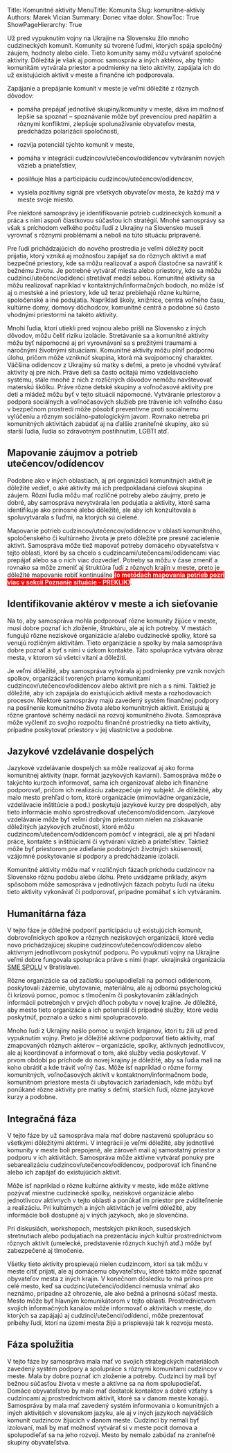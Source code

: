 Title: Komunitné aktivity
MenuTitle: Komunita
Slug: komunitne-aktiviy
Authors: Marek Vician
Summary: Donec vitae dolor.
ShowToc: True
ShowPageHierarchy: True

Už pred vypuknutím vojny na Ukrajine na Slovensku žilo mnoho cudzineckých komunít. Komunity sú tvorené ľuďmi, ktorých spája spoločný záujem, hodnoty alebo ciele. Tieto komunity samy môžu vytvárať spoločné aktivity. Dôležitá je však aj pomoc samospráv a iných aktérov, aby týmto komunitám vytvárala priestor a podmienky na tieto aktivity, zapájala ich do už existujúcich aktivít v meste a finančne ich podporovala.

Zapájanie a prepájanie komunít v meste je veľmi dôležité z rôznych dôvodov:

- pomáha prepájať jednotlivé skupiny/komunity v meste, dáva im možnosť lepšie sa spoznať – spoznávanie môže byť prevenciou pred napätím a rôznymi konfliktmi, zlepšuje spolunažívanie obyvateľov mesta, predchádza polarizácii spoločnosti,

- rozvíja potenciál týchto komunít v meste,

- pomáha v integrácii cudzincov/utečencov/odídencov vytváraním nových väzieb a priateľstiev,

- posilňuje hlas a participáciu cudzincov/utečencov/odídencov,

- vysiela pozitívny signál pre všetkých obyvateľov mesta, že každý má v meste svoje miesto.

Pre niektoré samosprávy je identifikovanie potrieb cudzineckých komunít a práca s nimi aspoň čiastkovou súčasťou ich stratégií. Mnohé samosprávy sa však s príchodom veľkého počtu ľudí z Ukrajiny na Slovensko museli vyrovnať s rôznymi problémami a neboli na túto situáciu pripravené.

Pre ľudí prichádzajúcich do nového prostredia je veľmi dôležitý pocit prijatia, ktorý vzniká aj možnosťou zapájať sa do rôznych aktivít a mať bezpečné priestory, kde sa môžu realizovať a aspoň čiastočne sa navrátiť k bežnému životu. Je potrebné vytvárať miesta alebo priestory, kde sa môžu cudzinci/utečenci/odídenci stretávať medzi sebou. Komunitné aktivity sa môžu realizovať napríklad v kontaktných/informačných bodoch, no môže ísť aj o mestské a iné priestory, kde už teraz prebiehajú rôzne kultúrne, spoločenské a iné podujatia. Napríklad školy, knižnice, centrá voľného času, kultúrne domy, domovy dôchodcov, komunitné centrá a podobne sú často vhodnými priestormi na takéto aktivity. 

Mnohí ľudia, ktorí utiekli pred vojnou alebo prišli na Slovensko z iných dôvodov, môžu čeliť riziku izolácie. Stretávanie sa a komunitné aktivity môžu byť nápomocné aj pri vyrovnávaní sa s prežitými traumami a náročnými životnými situáciami. Komunitné aktivity môžu plniť podpornú úlohu, pričom môže vzniknúť skupina, ktorá má svojpomocný charakter. Väčšina odídencov z Ukrajiny sú matky s deťmi, a preto je vhodné vytvárať aktivity aj pre nich. Práve deti sa často ocitajú mimo vzdelávacieho systému, stále mnohé z nich z rozličných dôvodov nemôžu navštevovať materskú škôlku. Práve rôzne detské skupiny a voľnočasové aktivity pre deti a mládež môžu byť v tejto situácii nápomocné. Vytváranie priestorov a podpora sociálnych a voľnočasových služieb pre trávenie ich voľného času v bezpečnom prostredí môže pôsobiť preventívne proti sociálnemu vylúčeniu a rôznym sociálno-patologickým javom. Rovnako netreba pri komunitných aktivitách zabúdať aj na ďalšie zraniteľné skupiny, ako sú starší ľudia, ľudia so zdravotným postihnutím, LGBTI atď.

<h2 data-toc-text="Mapovanie záujmov a potrieb">Mapovanie záujmov a potrieb utečencov/odídencov</h2>

Podobne ako v iných oblastiach, aj pri organizácii komunitných aktivít je dôležité vedieť, o aké aktivity má ich predpokladaná cieľová skupina záujem. Rôzni ľudia môžu mať rozličné potreby alebo záujmy, preto je dobré, aby samospráva nevytvárala len podujatia a aktivity, ktoré sama identifikuje ako prínosné alebo dôležité, ale aby ich konzultovala a spoluvytvárala s ľuďmi, na ktorých sú cielené. 

Mapovanie potrieb cudzincov/utečencov/odídencov v oblasti komunitného, spoločenského či kultúrneho života je preto dôležité pre presné zacielenie aktivít. Samospráva môže tiež mapovať potreby domáceho obyvateľstva v tejto oblasti, ktoré by sa chcelo s cudzincami/utečencami/odídencami viac prepájať alebo sa o nich viac dozvedieť. Potreby sa môžu v čase zmeniť a rovnako sa môže zmeniť aj štruktúra ľudí z rôznych krajín v meste, preto je dôležité mapovanie robiť kontinuálne <strong style="background-color:red;color:white">(o metódach mapovania potrieb pozri viac v sekcii Poznanie situácie - PREKLIK)</strong>.

## Identifikovanie aktérov v meste a ich sieťovanie

Na to, aby samospráva mohla podporovať rôzne komunity žijúce v meste, musí dobre poznať ich zloženie, štruktúru, ale aj ich potreby. V mestách fungujú rôzne neziskové organizácie a/alebo cudzinecké spolky, ktoré sa venujú rozličným aktivitám. Tieto organizácie a spolky by mala samospráva dobre poznať a byť s nimi v úzkom kontakte. Táto spolupráca vytvára obraz mesta, v ktorom sú všetci vítaní a dôležití.

Je veľmi dôležité, aby samospráva vytvárala aj podmienky pre vznik nových spolkov, organizácií tvorených priamo komunitami cudzincov/utečencov/odídencov alebo aktivít pre nich a s nimi. Taktiež je dôležité, aby ich zapájala do existujúcich aktivít mesta a rozhodovacích procesov. Niektoré samosprávy majú zavedený systém finančnej podpory na posilnenie komunitného života alebo komunitných aktivít. Existujú aj rôzne grantové schémy nadácií na rozvoj komunitného života. Samospráva môže vyčleniť zo svojho rozpočtu finančné prostriedky na tieto aktivity, prípadne poskytovať priestory v jej vlastníctve a podobne. 

## Jazykové vzdelávanie dospelých

Jazykové vzdelávanie dospelých sa môže realizovať aj ako forma komunitnej aktivity (napr. formát jazykových kaviarní). Samospráva môže o takýchto kurzoch informovať, sama ich organizovať alebo ich finančne podporovať, pričom ich realizáciu zabezpečuje iný subjekt. Je dôležité, aby malo mesto prehľad o tom, ktoré organizácie (mimovládne organizácie, vzdelávacie inštitúcie a pod.) poskytujú jazykové kurzy pre dospelých, aby tieto informácie mohlo sprostredkovať utečencom/odídencom. Jazykové vzdelávanie môže byť veľmi dobrým priestorom nielen na získavanie dôležitých jazykových zručností, ktoré môžu cudzincom/utečencom/odídencom pomôcť v integrácii, ale aj pri hľadaní práce, kontakte s inštitúciami či vytváraní väzieb a priateľstiev. Taktiež môže byť priestorom pre zdieľanie podobných životných skúseností, vzájomné poskytovanie si podpory a predchádzanie izolácii.

Komunitné aktivity môžu mať v rozličných fázach príchodu cudzincov na Slovensko rôznu podobu alebo úlohu. Preto uvádzame príklady, akým spôsobom môže samospráva v jednotlivých fázach pobytu ľudí na úteku tieto aktivity vykonávať či podporovať, prípadne pomáhať s ich vytváraním.

## Humanitárna fáza

V tejto fáze je dôležité podporiť participáciu už existujúcich komunít, dobrovoľníckych spolkov a rôznych neziskových organizácií, ktoré vedia novo prichádzajúcej skupine cudzincov/utečencov/odídencov alebo aktívnym jednotlivcom poskytnúť podporu. Po vypuknutí vojny na Ukrajine veľmi dobre fungovala spolupráca práve s nimi (napr. ukrajinská organizácia [SME SPOLU](https://www.facebook.com/UkraineSlovakiaSOS) v Bratislave). 

Rôzne organizácie sa od začiatku spolupodieľali na pomoci odídencom, poskytovali zázemie, ubytovanie, materiálnu, ale aj odbornú psychologickú či krízovú pomoc, pomoc s tlmočením či poskytovaním základných informácií potrebných v prvých dňoch pobytu v novej krajine. Je dôležité, aby mesto tieto organizácie a ich potenciál či prípadné služby, ktoré vedia poskytnúť, poznalo a úzko s nimi spolupracovalo. 

Mnoho ľudí z Ukrajiny našlo pomoc u svojich krajanov, ktorí tu žili už pred vypuknutím vojny. Preto je dôležité aktívne podporovať tieto aktivity, mať zmapovaných rôznych aktérov – organizácie, spolky, aktívnych jednotlivcov, ale aj koordinovať a informovať o tom, aké služby vedia poskytovať. V prvom období po príchode do novej krajiny je dôležité, aby sa ľudia mali na koho obrátiť a kde tráviť voľný čas. Môže ísť napríklad o rôzne formy komunitných, voľnočasových aktivít v kontaktnom/informačnom bode, komunitnom priestore mesta či ubytovacích zariadeniach, kde môžu byť ponúkané rôzne aktivity pre matky s deťmi, starších ľudí, rôzne jazykové kurzy a podobne.

## Integračná fáza

V tejto fáze by už samospráva mala mať dobre nastavenú spoluprácu so všetkými dôležitými aktérmi. V integrácii je veľmi dôležité, aby jednotlivé komunity v meste boli prepojené, ale zároveň mali aj samostatný priestor a podporu v ich aktivitách. Samospráva môže aktívne vytvárať ponuky pre sebarealizáciu cudzincov/utečencov/odídencov, podporovať ich finančne alebo ich zapájať do existujúcich aktivít. 

Môže ísť napríklad o rôzne kultúrne aktivity v meste, kde môže aktívne pozývať miestne cudzinecké spolky, neziskové organizácie alebo jednotlivcov aktívnych v tejto oblasti a ponúkať im priestor pre zviditeľnenie a realizáciu. Pri kultúrnych a iných aktivitách je veľmi dôležité, aby informácie boli dostupné aj v iných jazykoch, ako je slovenčina.

Pri diskusiách, workshopoch, mestských piknikoch, susedských stretnutiach alebo podujatiach na prezentáciu iných kultúr prostredníctvom rôznych aktivít (umelecké, predstavenie rôznych kuchýň atď.) môže byť zabezpečené aj tlmočenie. 

Všetky tieto aktivity prospievajú nielen cudzincom, ktorí sa tak môžu v meste cítiť prijatí, ale aj domácemu obyvateľstvu, ktoré takto môže spoznať obyvateľov mesta z iných krajín. V konečnom dôsledku to má prínos pre celé mesto, keď sa cudzinci/utečenci/odídenci nemusia vnímať ako neznámo, prípadne až ohrozenie, ale ako bežná a prínosná súčasť mesta. Mesto môže byť hlavným komunikátorom v tejto oblasti. Prostredníctvom svojich informačných kanálov môže informovať o aktivitách v meste, do ktorých sa zapájajú aj cudzinci/utečenci/odídenci, môže prezentovať príbehy ľudí, ktorí na území mesta žijú a prispievajú tak k rozvoju mesta.

## Fáza spolužitia

V tejto fáze by samospráva mala mať vo svojich strategických materiáloch zavedený systém podpory a spolupráce s rôznymi komunitami cudzincov v meste. Mala by dobre poznať ich zloženie a potreby. Cudzinci by mali byť bežnou súčasťou života v meste a aktívne sa na ňom spolupodieľať. Domáce obyvateľstvo by malo mať dostatok kontaktov a dobré vzťahy s cudzincami aj prostredníctvom aktivít, ktoré sa v danom meste konajú. Samospráva by mala mať zavedený systém informovania o komunitných a iných aktivitách v slovenskom jazyku, ale aj v iných jazykoch najväčších komunít cudzincov žijúcich v danom meste. Cudzinci by nemali byť izolovaní, mali by mať možnosť vytvárať si v meste pocit domova a spolupodieľať sa na jeho rozvoji. Mesto by nemalo zabúdať na zraniteľné skupiny obyvateľstva.






